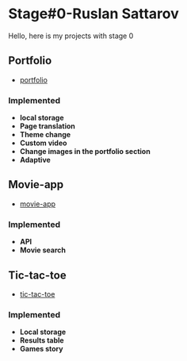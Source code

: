 # Stage#0-Ruslan Sattarov
Hello, here is my projects with stage 0
## Portfolio
* [portfolio](https://ruslsatt.github.io/rs-school-stage-0/portfolio/)
### Implemented
+ **local storage**
+ **Page translation**
+ **Theme change**
+ **Custom video**
+ **Change images in the portfolio section**
+ **Adaptive**

## Movie-app
* [movie-app](https://ruslsatt.github.io/rs-school-stage-0/movie-app/)
### Implemented
+ **API**
+ **Movie search**

## Tic-tac-toe
* [tic-tac-toe](https://ruslsatt.github.io/rs-school-stage-0/tic-tac-toe/)
### Implemented
+ **Local storage**
+ **Results table**
+ **Games story**
